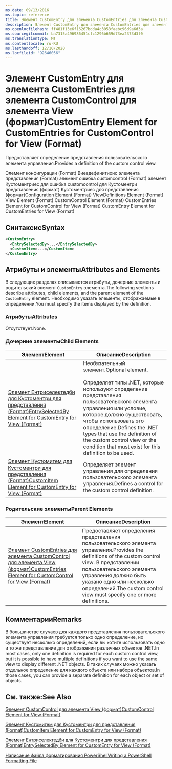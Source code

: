 ```yaml
---
ms.date: 09/13/2016
ms.topic: reference
title: Элемент CustomEntry для элемента CustomEntries для элемента CustomControl для элемента View (формат)
description: Элемент CustomEntry для элемента CustomEntries для элемента CustomControl для элемента View (формат)
ms.openlocfilehash: ff481f13e6f16267bdda4c3053faebc96d9a6d3a
ms.sourcegitcommit: ba7315a496986451cfc1296b659d73ea2373d3f0
ms.translationtype: MT
ms.contentlocale: ru-RU
ms.lasthandoff: 12/10/2020
ms.locfileid: "92646056"
---
```

# <a name="customentry-element-for-customentries-for-customcontrol-for-view-format"></a><span data-ttu-id="9c6f5-103">Элемент CustomEntry для элемента CustomEntries для элемента CustomControl для элемента View (формат)</span><span class="sxs-lookup"><span data-stu-id="9c6f5-103">CustomEntry Element for CustomEntries for CustomControl for View (Format)</span></span>

<span data-ttu-id="9c6f5-104">Предоставляет определение представления пользовательского элемента управления.</span><span class="sxs-lookup"><span data-stu-id="9c6f5-104">Provides a definition of the custom control view.</span></span>

<span data-ttu-id="9c6f5-105">Элемент конфигурации (Format) Виевдефинитионс элемента представления (Format) элемент ошибка customcontrol (Format) элемент Кустоментриес для ошибка customcontrol для Кустоментри представления (формат) Кустоментриес для представления (формат)</span><span class="sxs-lookup"><span data-stu-id="9c6f5-105">Configuration Element (Format) ViewDefinitions Element (Format) View Element (Format) CustomControl Element (Format) CustomEntries Element for CustomControl for View (Format) CustomEntry Element for CustomEntries for View (Format)</span></span>

## <a name="syntax"></a><span data-ttu-id="9c6f5-106">Синтаксис</span><span class="sxs-lookup"><span data-stu-id="9c6f5-106">Syntax</span></span>

```xml
<CustomEntry>
  <EntrySelectedBy>...</EntrySelectedBy>
  <CustomItem>...</CustomItem>
</CustomEntry>
```

## <a name="attributes-and-elements"></a><span data-ttu-id="9c6f5-107">Атрибуты и элементы</span><span class="sxs-lookup"><span data-stu-id="9c6f5-107">Attributes and Elements</span></span>

<span data-ttu-id="9c6f5-108">В следующих разделах описываются атрибуты, дочерние элементы и родительский элемент `CustomEntry` элемента.</span><span class="sxs-lookup"><span data-stu-id="9c6f5-108">The following sections describe attributes, child elements, and the parent element of the `CustomEntry` element.</span></span> <span data-ttu-id="9c6f5-109">Необходимо указать элементы, отображаемые в определении.</span><span class="sxs-lookup"><span data-stu-id="9c6f5-109">You must specify the items displayed by the definition.</span></span>

### <a name="attributes"></a><span data-ttu-id="9c6f5-110">Атрибуты</span><span class="sxs-lookup"><span data-stu-id="9c6f5-110">Attributes</span></span>

<span data-ttu-id="9c6f5-111">Отсутствует.</span><span class="sxs-lookup"><span data-stu-id="9c6f5-111">None.</span></span>

### <a name="child-elements"></a><span data-ttu-id="9c6f5-112">Дочерние элементы</span><span class="sxs-lookup"><span data-stu-id="9c6f5-112">Child Elements</span></span>

|<span data-ttu-id="9c6f5-113">Элемент</span><span class="sxs-lookup"><span data-stu-id="9c6f5-113">Element</span></span>|<span data-ttu-id="9c6f5-114">Описание</span><span class="sxs-lookup"><span data-stu-id="9c6f5-114">Description</span></span>|
|-------------|-----------------|
|[<span data-ttu-id="9c6f5-115">Элемент Ентриселектедби для Кустоментри для представления (Format)</span><span class="sxs-lookup"><span data-stu-id="9c6f5-115">EntrySelectedBy Element for CustomEntry for View (Format)</span></span>](./entryselectedby-element-for-customentry-for-customcontrol-for-view-format.md)|<span data-ttu-id="9c6f5-116">Необязательный элемент.</span><span class="sxs-lookup"><span data-stu-id="9c6f5-116">Optional element.</span></span><br /><br /> <span data-ttu-id="9c6f5-117">Определяет типы .NET, которые используют определение представления пользовательского элемента управления или условие, которое должно существовать, чтобы использовать это определение.</span><span class="sxs-lookup"><span data-stu-id="9c6f5-117">Defines the .NET types that use the definition of the custom control view or the condition that must exist for this definition to be used.</span></span>|
|[<span data-ttu-id="9c6f5-118">Элемент Кустомитем для Кустоментри для представления (Format)</span><span class="sxs-lookup"><span data-stu-id="9c6f5-118">CustomItem Element for CustomEntry for View (Format)</span></span>](./customitem-element-for-customentry-for-customcontrol-for-view-format.md)|<span data-ttu-id="9c6f5-119">Определяет элемент управления для определения пользовательского элемента управления.</span><span class="sxs-lookup"><span data-stu-id="9c6f5-119">Defines a control for the custom control definition.</span></span>|

### <a name="parent-elements"></a><span data-ttu-id="9c6f5-120">Родительские элементы</span><span class="sxs-lookup"><span data-stu-id="9c6f5-120">Parent Elements</span></span>

|<span data-ttu-id="9c6f5-121">Элемент</span><span class="sxs-lookup"><span data-stu-id="9c6f5-121">Element</span></span>|<span data-ttu-id="9c6f5-122">Описание</span><span class="sxs-lookup"><span data-stu-id="9c6f5-122">Description</span></span>|
|-------------|-----------------|
|[<span data-ttu-id="9c6f5-123">Элемент CustomEntries для элемента CustomControl для элемента View (формат)</span><span class="sxs-lookup"><span data-stu-id="9c6f5-123">CustomEntries Element for CustomControl for View (Format)</span></span>](./customentries-element-for-customcontrol-for-view-format.md)|<span data-ttu-id="9c6f5-124">Предоставляет определения представления пользовательского элемента управления.</span><span class="sxs-lookup"><span data-stu-id="9c6f5-124">Provides the definitions of the custom control view.</span></span> <span data-ttu-id="9c6f5-125">В представлении пользовательского элемента управления должно быть указано одно или несколько определений.</span><span class="sxs-lookup"><span data-stu-id="9c6f5-125">The custom control view must specify one or more definitions.</span></span>|

## <a name="remarks"></a><span data-ttu-id="9c6f5-126">Комментарии</span><span class="sxs-lookup"><span data-stu-id="9c6f5-126">Remarks</span></span>

<span data-ttu-id="9c6f5-127">В большинстве случаев для каждого представления пользовательского элемента управления требуется только одно определение, но существует несколько определений, если вы хотите использовать одно и то же представление для отображения различных объектов .NET.</span><span class="sxs-lookup"><span data-stu-id="9c6f5-127">In most cases, only one definition is required for each custom control view, but it is possible to have multiple definitions if you want to use the same view to display different .NET objects.</span></span> <span data-ttu-id="9c6f5-128">В таких случаях можно указать отдельное определение для каждого объекта или набора объектов.</span><span class="sxs-lookup"><span data-stu-id="9c6f5-128">In those cases, you can provide a separate definition for each object or set of objects.</span></span>

## <a name="see-also"></a><span data-ttu-id="9c6f5-129">См. также:</span><span class="sxs-lookup"><span data-stu-id="9c6f5-129">See Also</span></span>

[<span data-ttu-id="9c6f5-130">Элемент CustomControl для элемента View (формат)</span><span class="sxs-lookup"><span data-stu-id="9c6f5-130">CustomControl Element for View (Format)</span></span>](./customcontrol-element-for-view-format.md)

[<span data-ttu-id="9c6f5-131">Элемент Кустомитем для Кустоментри для представления (Format)</span><span class="sxs-lookup"><span data-stu-id="9c6f5-131">CustomItem Element for CustomEntry for View (Format)</span></span>](./customitem-element-for-customentry-for-customcontrol-for-view-format.md)

[<span data-ttu-id="9c6f5-132">Элемент Ентриселектедби для Кустоментри для представления (Format)</span><span class="sxs-lookup"><span data-stu-id="9c6f5-132">EntrySelectedBy Element for CustomEntry for View (Format)</span></span>](./entryselectedby-element-for-customentry-for-customcontrol-for-view-format.md)

[<span data-ttu-id="9c6f5-133">Написание файла форматирования PowerShell</span><span class="sxs-lookup"><span data-stu-id="9c6f5-133">Writing a PowerShell Formatting File</span></span>](./writing-a-powershell-formatting-file.md)

